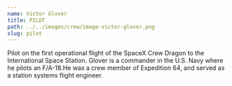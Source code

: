 ```yaml
---
name: Victor Glover
title: PILOT
path: ../../images/crew/image-victor-glover.png
slug: pilot
---
```


Pilot on the first operational flight of the SpaceX Crew Dragon to the International Space Station. Glover is a commander in the U.S. Navy where he pilots an F/A-18.He was a crew member of Expedition 64, and served as a station systems flight engineer.
